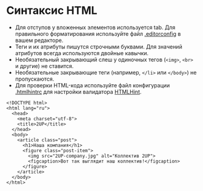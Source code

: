 # Синтаксис HTML

* Для отступов у вложенных элементов используется tab. Для правильного форматирования используйте файл [.editorconfig](https://github.com/htmlacademy/codeguide/blob/master/.editorconfig) в вашем редакторе.
* Теги и их атрибуты пишутся строчными буквами. Для значений атрибутов всегда используются двойные кавычки.
* Необязательный закрывающий слеш у одиночных тегов \(`<img>`, `<br>` и другие\) не ставится.
* Необязательные закрывающие теги \(например, `</li>` или `</body>`\) не пропускаются.
* Для проверки HTML-кода используйте файл конфигурации [.htmlhintrc](https://github.com/htmlacademy/codeguide/blob/master/.htmlhintrc) для настройки валидатора [HTMLHint](http://htmlhint.com/).

```markup
<!DOCTYPE html>
<html lang="ru">
  <head>
    <meta charset="utf-8">
    <title>2UP</title>
  </head>
  <body>
    <article class="post">
      <h1>Наша компания</h1>
      <figure class="post-item">
        <img src="2UP-company.jpg" alt="Коллектив 2UP">
        <figcaption>Вот так выглядит наш коллектив!</figcaption>
      </figure>
    </article>
  </body>
</html>
```



